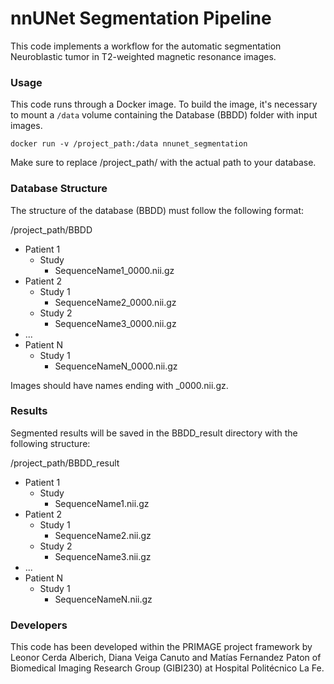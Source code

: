 # nnUNet Segmentation Pipeline

This code implements a workflow for the automatic segmentation Neuroblastic tumor in T2-weighted magnetic resonance images.

### Usage

This code runs through a Docker image. To build the image, it's necessary to mount a `/data` volume containing the Database (BBDD) folder  with input images.
~~~~
docker run -v /project_path:/data nnunet_segmentation
~~~~
Make sure to replace /project_path/ with the actual path to your database.

### Database Structure
The structure of the database (BBDD) must follow the following format:

/project_path/BBDD
- Patient 1
	- Study
		- SequenceName1_0000.nii.gz
- Patient 2
	- Study 1
		- SequenceName2_0000.nii.gz
	- Study 2
		- SequenceName3_0000.nii.gz
- ...
- Patient N
	- Study 1
		- SequenceNameN_0000.nii.gz

Images should have names ending with _0000.nii.gz.

### Results
Segmented results will be saved in the BBDD_result directory with the following structure:

/project_path/BBDD_result
- Patient 1
	- Study
		- SequenceName1.nii.gz
- Patient 2
	- Study 1
		- SequenceName2.nii.gz
	- Study 2
		- SequenceName3.nii.gz
- ...
- Patient N
	- Study 1
		- SequenceNameN.nii.gz

### Developers
This code has been developed within the PRIMAGE project framework by Leonor Cerda Alberich, Diana Veiga Canuto and Matías Fernandez Paton of Biomedical Imaging Research Group (GIBI230) at Hospital Politécnico La Fe.
